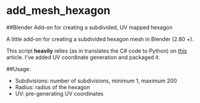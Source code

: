 # add_mesh_hexagon

##Blender Add-on for creating a subdivided, UV mapped hexagon

A little add-on for creating a subdivided hexagon mesh in Blender (2.80 +). 

This script **heavily** relies (as in translates the C# code to Python) on [this](http://www.voidinspace.com/2014/07/project-twa-part-1-generating-a-hexagonal-tile-and-its-triangular-grid/) article. I've added UV coordinate generation and packaged it.

##Usage:
- Subdivisions: number of subdivisions, minimum 1, maximum 200
- Radius: radius of the hexagon
- UV: pre-generating UV coordinates
